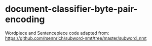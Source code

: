 # document-classifier-byte-pair-encoding

Wordpiece and Sentencepiece code adapted from:
https://github.com/rsennrich/subword-nmt/tree/master/subword_nmt

